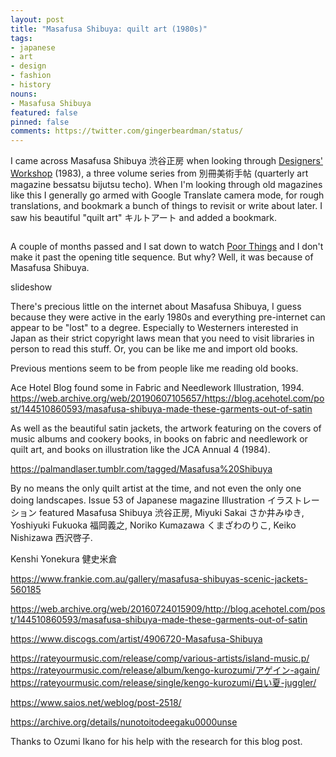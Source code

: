 ```yaml
---
layout: post
title: "Masafusa Shibuya: quilt art (1980s)"
tags:
- japanese
- art
- design
- fashion
- history
nouns:
- Masafusa Shibuya
featured: false
pinned: false
comments: https://twitter.com/gingerbeardman/status/
---
```


I came across Masafusa Shibuya 渋谷正房 when looking through [Designers' Workshop](https://twitter.com/gingerbeardman/status/1748028717186650244) (1983), a three volume series from 別冊美術手帖 (quarterly art magazine bessatsu bijutsu techo). When I'm looking through old magazines like this I generally go armed with Google Translate camera mode, for rough translations, and bookmark a bunch of things to revisit or write about later. I saw his beautiful "quilt art" キルトアート and added a bookmark.

![]()

A couple of months passed and I sat down to watch [Poor Things]() and I don't make it past the opening title sequence. But why? Well, it was because of Masafusa Shibuya.

slideshow

There's precious little on the internet about Masafusa Shibuya, I guess because they were active in the early 1980s and everything pre-internet can appear to be "lost" to a degree. Especially to Westerners interested in Japan as their strict copyright laws mean that you need to visit libraries in person to read this stuff. Or, you can be like me and import old books.

Previous mentions seem to be from people like me reading old books. 

Ace Hotel Blog found some in Fabric and Needlework Illustration, 1994.
https://web.archive.org/web/20190607105657/https://blog.acehotel.com/post/144510860593/masafusa-shibuya-made-these-garments-out-of-satin

As well as the beautiful satin jackets, the artwork featuring on the covers of music albums and cookery books, in books on fabric and needlework or quilt art, and books on illustration like the JCA Annual 4 (1984).

https://palmandlaser.tumblr.com/tagged/Masafusa%20Shibuya

By no means the only quilt artist at the time, and not even the only one doing landscapes. Issue 53 of Japanese magazine Illustration イラストレーション featured Masafusa Shibuya 渋谷正房, Miyuki Sakai さか井みゆき, Yoshiyuki Fukuoka 福岡義之, Noriko Kumazawa くまざわのりこ, Keiko Nishizawa 西沢啓子.

Kenshi Yonekura 健史米倉 

https://www.frankie.com.au/gallery/masafusa-shibuyas-scenic-jackets-560185

https://web.archive.org/web/20160724015909/http://blog.acehotel.com/post/144510860593/masafusa-shibuya-made-these-garments-out-of-satin

https://www.discogs.com/artist/4906720-Masafusa-Shibuya

https://rateyourmusic.com/release/comp/various-artists/island-music.p/
https://rateyourmusic.com/release/album/kengo-kurozumi/アゲイン-again/
https://rateyourmusic.com/release/single/kengo-kurozumi/白い夏-juggler/

https://www.saios.net/weblog/post-2518/

https://archive.org/details/nunotoitodeegaku0000unse

Thanks to Ozumi Ikano for his help with the research for this blog post.
